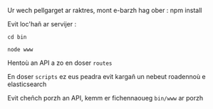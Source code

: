 Ur wech pellgarget ar raktres, mont e-barzh hag ober : npm install

Evit loc'hañ ar servijer :

`cd bin`

`node www`

Hentoù an API a zo en doser `routes`

En doser `scripts` ez eus peadra evit kargañ un nebeut roadennoù e elasticsearch

Evit cheñch porzh an API, kemm er fichennaoueg `bin/www` ar porzh

